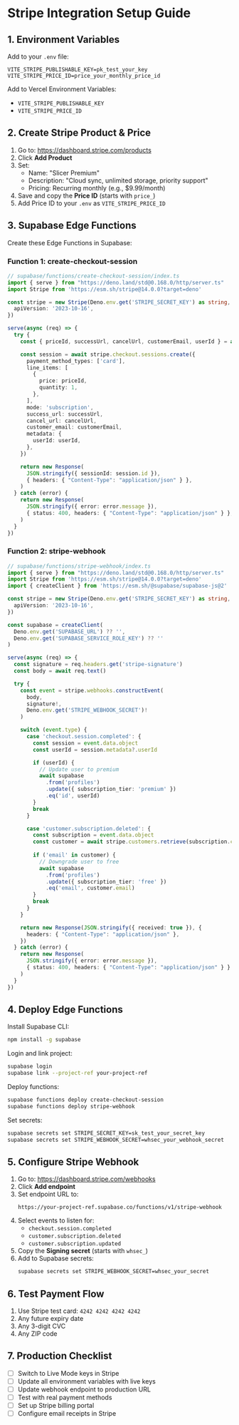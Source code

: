 # Stripe Integration Setup Guide

## 1. Environment Variables

Add to your `.env` file:
```env
VITE_STRIPE_PUBLISHABLE_KEY=pk_test_your_key
VITE_STRIPE_PRICE_ID=price_your_monthly_price_id
```

Add to Vercel Environment Variables:
- `VITE_STRIPE_PUBLISHABLE_KEY`
- `VITE_STRIPE_PRICE_ID`

## 2. Create Stripe Product & Price

1. Go to: https://dashboard.stripe.com/products
2. Click **Add Product**
3. Set:
   - Name: "Slicer Premium"
   - Description: "Cloud sync, unlimited storage, priority support"
   - Pricing: Recurring monthly (e.g., $9.99/month)
4. Save and copy the **Price ID** (starts with `price_`)
5. Add Price ID to your `.env` as `VITE_STRIPE_PRICE_ID`

## 3. Supabase Edge Functions

Create these Edge Functions in Supabase:

### Function 1: create-checkout-session

```typescript
// supabase/functions/create-checkout-session/index.ts
import { serve } from "https://deno.land/std@0.168.0/http/server.ts"
import Stripe from 'https://esm.sh/stripe@14.0.0?target=deno'

const stripe = new Stripe(Deno.env.get('STRIPE_SECRET_KEY') as string, {
  apiVersion: '2023-10-16',
})

serve(async (req) => {
  try {
    const { priceId, successUrl, cancelUrl, customerEmail, userId } = await req.json()

    const session = await stripe.checkout.sessions.create({
      payment_method_types: ['card'],
      line_items: [
        {
          price: priceId,
          quantity: 1,
        },
      ],
      mode: 'subscription',
      success_url: successUrl,
      cancel_url: cancelUrl,
      customer_email: customerEmail,
      metadata: {
        userId: userId,
      },
    })

    return new Response(
      JSON.stringify({ sessionId: session.id }),
      { headers: { "Content-Type": "application/json" } },
    )
  } catch (error) {
    return new Response(
      JSON.stringify({ error: error.message }),
      { status: 400, headers: { "Content-Type": "application/json" } },
    )
  }
})
```

### Function 2: stripe-webhook

```typescript
// supabase/functions/stripe-webhook/index.ts
import { serve } from "https://deno.land/std@0.168.0/http/server.ts"
import Stripe from 'https://esm.sh/stripe@14.0.0?target=deno'
import { createClient } from 'https://esm.sh/@supabase/supabase-js@2'

const stripe = new Stripe(Deno.env.get('STRIPE_SECRET_KEY') as string, {
  apiVersion: '2023-10-16',
})

const supabase = createClient(
  Deno.env.get('SUPABASE_URL') ?? '',
  Deno.env.get('SUPABASE_SERVICE_ROLE_KEY') ?? ''
)

serve(async (req) => {
  const signature = req.headers.get('stripe-signature')
  const body = await req.text()

  try {
    const event = stripe.webhooks.constructEvent(
      body,
      signature!,
      Deno.env.get('STRIPE_WEBHOOK_SECRET')!
    )

    switch (event.type) {
      case 'checkout.session.completed': {
        const session = event.data.object
        const userId = session.metadata?.userId

        if (userId) {
          // Update user to premium
          await supabase
            .from('profiles')
            .update({ subscription_tier: 'premium' })
            .eq('id', userId)
        }
        break
      }

      case 'customer.subscription.deleted': {
        const subscription = event.data.object
        const customer = await stripe.customers.retrieve(subscription.customer as string)
        
        if ('email' in customer) {
          // Downgrade user to free
          await supabase
            .from('profiles')
            .update({ subscription_tier: 'free' })
            .eq('email', customer.email)
        }
        break
      }
    }

    return new Response(JSON.stringify({ received: true }), {
      headers: { "Content-Type": "application/json" },
    })
  } catch (error) {
    return new Response(
      JSON.stringify({ error: error.message }),
      { status: 400, headers: { "Content-Type": "application/json" } }
    )
  }
})
```

## 4. Deploy Edge Functions

Install Supabase CLI:
```bash
npm install -g supabase
```

Login and link project:
```bash
supabase login
supabase link --project-ref your-project-ref
```

Deploy functions:
```bash
supabase functions deploy create-checkout-session
supabase functions deploy stripe-webhook
```

Set secrets:
```bash
supabase secrets set STRIPE_SECRET_KEY=sk_test_your_secret_key
supabase secrets set STRIPE_WEBHOOK_SECRET=whsec_your_webhook_secret
```

## 5. Configure Stripe Webhook

1. Go to: https://dashboard.stripe.com/webhooks
2. Click **Add endpoint**
3. Set endpoint URL to:
   ```
   https://your-project-ref.supabase.co/functions/v1/stripe-webhook
   ```
4. Select events to listen for:
   - `checkout.session.completed`
   - `customer.subscription.deleted`
   - `customer.subscription.updated`
5. Copy the **Signing secret** (starts with `whsec_`)
6. Add to Supabase secrets:
   ```bash
   supabase secrets set STRIPE_WEBHOOK_SECRET=whsec_your_secret
   ```

## 6. Test Payment Flow

1. Use Stripe test card: `4242 4242 4242 4242`
2. Any future expiry date
3. Any 3-digit CVC
4. Any ZIP code

## 7. Production Checklist

- [ ] Switch to Live Mode keys in Stripe
- [ ] Update all environment variables with live keys
- [ ] Update webhook endpoint to production URL
- [ ] Test with real payment methods
- [ ] Set up Stripe billing portal
- [ ] Configure email receipts in Stripe
